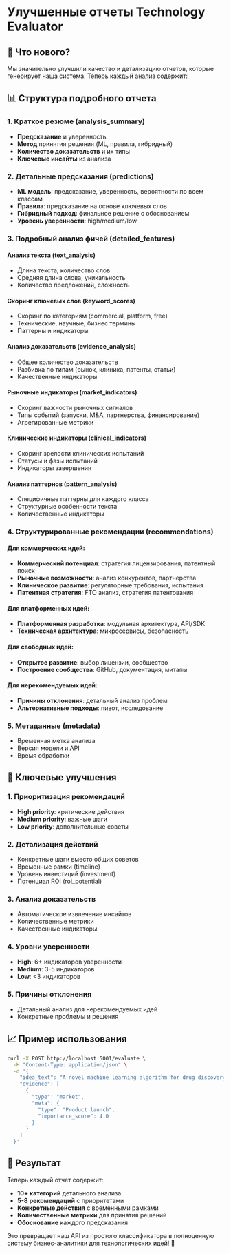 # Улучшенные отчеты Technology Evaluator

## 🚀 Что нового?

Мы значительно улучшили качество и детализацию отчетов, которые генерирует наша система. Теперь каждый анализ содержит:

## 📊 Структура подробного отчета

### 1. Краткое резюме (analysis_summary)
- **Предсказание** и уверенность
- **Метод** принятия решения (ML, правила, гибридный)
- **Количество доказательств** и их типы
- **Ключевые инсайты** из анализа

### 2. Детальные предсказания (predictions)
- **ML модель**: предсказание, уверенность, вероятности по всем классам
- **Правила**: предсказание на основе ключевых слов
- **Гибридный подход**: финальное решение с обоснованием
- **Уровень уверенности**: high/medium/low

### 3. Подробный анализ фичей (detailed_features)

#### Анализ текста (text_analysis)
- Длина текста, количество слов
- Средняя длина слова, уникальность
- Количество предложений, сложность

#### Скоринг ключевых слов (keyword_scores)
- Скоринг по категориям (commercial, platform, free)
- Технические, научные, бизнес термины
- Паттерны и индикаторы

#### Анализ доказательств (evidence_analysis)
- Общее количество доказательств
- Разбивка по типам (рынок, клиника, патенты, статьи)
- Качественные индикаторы

#### Рыночные индикаторы (market_indicators)
- Скоринг важности рыночных сигналов
- Типы событий (запуски, M&A, партнерства, финансирование)
- Агрегированные метрики

#### Клинические индикаторы (clinical_indicators)
- Скоринг зрелости клинических испытаний
- Статусы и фазы испытаний
- Индикаторы завершения

#### Анализ паттернов (pattern_analysis)
- Специфичные паттерны для каждого класса
- Структурные особенности текста
- Количественные индикаторы

### 4. Структурированные рекомендации (recommendations)

#### Для коммерческих идей:
- **Коммерческий потенциал**: стратегия лицензирования, патентный поиск
- **Рыночные возможности**: анализ конкурентов, партнерства
- **Клиническое развитие**: регуляторные требования, испытания
- **Патентная стратегия**: FTO анализ, стратегия патентования

#### Для платформенных идей:
- **Платформенная разработка**: модульная архитектура, API/SDK
- **Техническая архитектура**: микросервисы, безопасность

#### Для свободных идей:
- **Открытое развитие**: выбор лицензии, сообщество
- **Построение сообщества**: GitHub, документация, митапы

#### Для нерекомендуемых идей:
- **Причины отклонения**: детальный анализ проблем
- **Альтернативные подходы**: пивот, исследование

### 5. Метаданные (metadata)
- Временная метка анализа
- Версия модели и API
- Время обработки

## 🎯 Ключевые улучшения

### 1. Приоритизация рекомендаций
- **High priority**: критические действия
- **Medium priority**: важные шаги
- **Low priority**: дополнительные советы

### 2. Детализация действий
- Конкретные шаги вместо общих советов
- Временные рамки (timeline)
- Уровень инвестиций (investment)
- Потенциал ROI (roi_potential)

### 3. Анализ доказательств
- Автоматическое извлечение инсайтов
- Количественные метрики
- Качественные индикаторы

### 4. Уровни уверенности
- **High**: 6+ индикаторов уверенности
- **Medium**: 3-5 индикаторов
- **Low**: <3 индикаторов

### 5. Причины отклонения
- Детальный анализ для нерекомендуемых идей
- Конкретные проблемы и решения

## 📈 Пример использования

```bash
curl -X POST http://localhost:5001/evaluate \
  -H "Content-Type: application/json" \
  -d '{
    "idea_text": "A novel machine learning algorithm for drug discovery",
    "evidence": [
      {
        "type": "market",
        "meta": {
          "type": "Product launch",
          "importance_score": 4.0
        }
      }
    ]
  }'
```

## 🎉 Результат

Теперь каждый отчет содержит:
- **10+ категорий** детального анализа
- **5-8 рекомендаций** с приоритетами
- **Конкретные действия** с временными рамками
- **Количественные метрики** для принятия решений
- **Обоснование** каждого предсказания

Это превращает наш API из простого классификатора в полноценную систему бизнес-аналитики для технологических идей! 🚀
